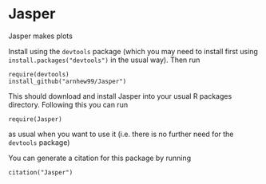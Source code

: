 # Jasper
Jasper makes plots

Install using the `devtools` package (which you may need to install first using `install.packages("devtools")` in the usual way).
Then run
```
require(devtools)
install_github("arnhew99/Jasper")
```

This should download and install Jasper into your usual R packages directory. Following this you can run
```
require(Jasper)
```
as usual when you want to use it (i.e. there is no further need for the `devtools` package)

You can generate a citation for this package by running
```
citation("Jasper")
```
